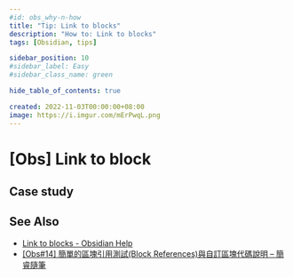 ```yaml
---
#id: obs_why-n-how
title: "Tip: Link to blocks"
description: "How to: Link to blocks"
tags: [Obsidian, tips]

sidebar_position: 10
#sidebar_label: Easy
#sidebar_class_name: green

hide_table_of_contents: true

created: 2022-11-03T00:00:00+08:00
image: https://i.imgur.com/mErPwqL.png
---
```


[Obs] Link to block
===================




Case study
----------


See Also
--------

- [Link to blocks - Obsidian Help](https://help.obsidian.md/How+to/Link+to+blocks)
- [[Obs#14] 簡單的區塊引用測試(Block References)與自訂區塊代碼說明 – 簡睿隨筆](https://jdev.tw/blog/6448/obsidian-block-reference)
